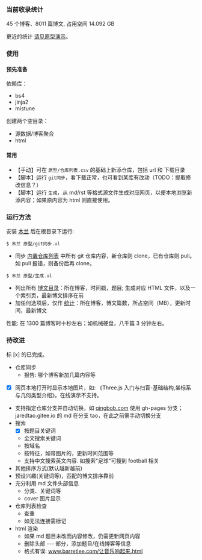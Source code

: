 ### 当前收录统计

45 个博客、8011 篇博文, 占用空间 14.092 GB

更近的统计 [请见原型演示](http://nobodxbodon.github.io/)。

### 使用

#### 预先准备

依赖库：
- bs4
- jinja2
- mistune

创建两个空目录：
- 源数据/博客聚合
- html

#### 常用

- 【手动】可在 `原型/仓库列表.csv` 的基础上新添仓库，包括 url 和 下载目录
- 【脚本】运行 `git同步`，看下载正常，也可看到某库有改动（TODO：提取修改信息？）
- 【脚本】运行 `生成`，从 md/rst 等格式源文件生成对应网页，以便本地浏览新添内容；如果原内容为 html 则直接使用。

### 运行方法

安装 [木兰](https://pypi.org/project/ulang/) 后在根目录下运行:
```shell
$ 木兰 原型/git同步.ul
```
- 同步 [内置仓库列表](仓库列表.csv) 中所有 git 仓库内容，新仓库则 clone，已有仓库则 pull。如 pull 报错，则备份后再 clone。

```shell
$ 木兰 原型/生成.ul
```
- 列出所有 [博文目录](博文目录.csv)：所在博客，时间戳，题目; 生成对应 HTML 文件，以及一个索引页，最新博文排序在前
- 加任何选项后，仅作 [统计](统计数据.csv)：所在博客，博文篇数，所占空间（MB），更新时间，最新博文

性能: 在 1300 篇博客时十秒左右；如机械硬盘，八千篇 3 分钟左右。

### 待改进

标 [x] 的已完成。

- 仓库同步
  - 报告: 哪个博客新加几篇内容等
- [x] 网页本地打开时显示本地图片，如: 《Three.js 入门与扫盲-基础结构,坐标系与几何类型介绍》。在线演示不支持。
- 支持指定仓库分支并自动切换，如 [qingbob.com](https://github.com/hh54188/jekyll-blog) 使用 gh-pages 分支；jaredtao.gitee.io 的 md 在分支 tao，在此之前需手动切换分支
- 搜索
  - [x] 按题目关键词
  - 全文搜索关键词
  - 按域名
  - 按特征，如带图片的，更新时间范围等
  - 支持中文搜索英文内容. 如搜索"足球"可搜到 football 相关
- 其他排序方式(默认越新越前)
- 预设兴趣(关键词等)，匹配的博文排序靠前
- 充分利用 md 文件头部信息
  - 分类、关键词等
  - cover 图片显示
- 仓库列表检查
  - 查重
  - 如无法连接需标记
- html 渲染
  - 如果 md 题目未改而内容修改，仍需更新网页内容
  - 删除头部 --- 部分，添加题目/在线博客等信息
  - 格式有误: www.barretlee.com/让音乐响起来.html
